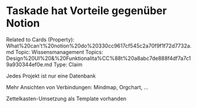 # Taskade hat Vorteile gegenüber Notion

Related to Cards (Property): What%20can't%20notion%20do%20330cc9617cf545c2a70f9f1f72d7732a.md
Topic: Wissensmanagement
Topics: Design%20UI%20&%20Funktionalita%CC%88t%20a8abc7de888f4df7a7c19a930344ef0e.md
Type: Claim

Jedes Projekt ist nur eine Datenbank

Mehr Ansichten von Verbindungen: Mindmap, Orgchart, …

Zettelkasten-Umsetzung als Template vorhanden